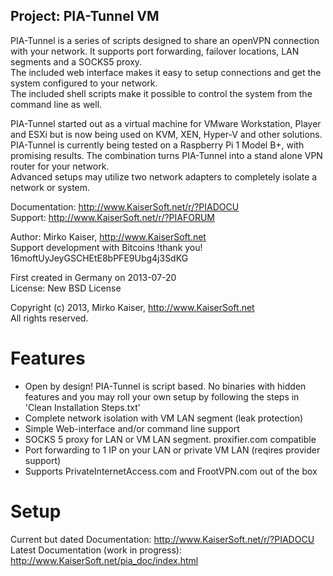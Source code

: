 Project: PIA-Tunnel VM
----------------------
PIA-Tunnel is a series of scripts designed to share an openVPN connection with your network.
It supports port forwarding, failover locations, LAN segments and a SOCKS5 proxy.  
The included web interface makes it easy to setup connections and get the system configured to
your network.  
The included shell scripts make it possible to control the system from the command line as well.


PIA-Tunnel started out as a virtual machine for VMware Workstation, Player and ESXi but
is now being used on KVM, XEN, Hyper-V and other solutions.  
PIA-Tunnel is currently being tested on a Raspberry Pi 1 Model B+, with promising results.
The combination turns PIA-Tunnel into a stand alone VPN router for your network.  
Advanced setups may utilize two network adapters to completely isolate a network or system.

Documentation:	http://www.KaiserSoft.net/r/?PIADOCU  
Support:		http://www.KaiserSoft.net/r/?PIAFORUM  

Author: Mirko Kaiser, http://www.KaiserSoft.net  
Support development with Bitcoins !thank you!  16moftUyJeyGSCHEtE8bPFE9Ubg4j3SdKG

First created in Germany on 2013-07-20  
License: New BSD License

Copyright (c) 2013, Mirko Kaiser, http://www.KaiserSoft.net  
All rights reserved.


Features
========
* Open by design! PIA-Tunnel is script based. No binaries
  with hidden features and you may roll your own setup by
  following the steps in 'Clean Installation Steps.txt'
* Complete network isolation with VM LAN segment (leak protection)
* Simple Web-interface and/or command line support
* SOCKS 5 proxy for LAN or VM LAN segment. proxifier.com compatible
* Port forwarding to 1 IP on your LAN or private VM LAN (reqires provider support)
* Supports PrivateInternetAccess.com and FrootVPN.com out of the box


Setup
=====

Current but dated Documentation: http://www.KaiserSoft.net/r/?PIADOCU
Latest Documentation (work in progress): http://www.KaiserSoft.net/pia_doc/index.html